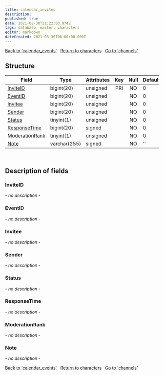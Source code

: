 ```yaml
---
title: calendar_invites
description: 
published: true
date: 2021-08-30T21:22:03.974Z
tags: database, master, characters
editor: markdown
dateCreated: 2021-08-30T06:00:00.000Z
---
```


<a href="https://dev.trinitycore.info/en/database/master/characters/calendar_events" class="mt-5 v-btn v-btn--depressed v-btn--flat v-btn--outlined theme--light v-size--default darkblue--text text--lighten-3"><span class="v-btn__content"><i aria-hidden="true" class="v-icon notranslate v-icon--left mdi mdi-arrow-left theme--light"></i><span>Back to 'calendar_events'</span></span></a>&nbsp;&nbsp;&nbsp;<a href="https://dev.trinitycore.info/en/database/master/characters/home" class="mt-5 v-btn v-btn--depressed v-btn--flat v-btn--outlined theme--light v-size--default darkblue--text text--lighten-3"><span class="v-btn__content"><i aria-hidden="true" class="v-icon notranslate v-icon--left mdi mdi-home-outline theme--light"></i><span>Return to characters</span></span></a>&nbsp;&nbsp;&nbsp;<a href="https://dev.trinitycore.info/en/database/master/characters/channels" class="mt-5 v-btn v-btn--depressed v-btn--flat v-btn--outlined theme--light v-size--default darkblue--text text--lighten-3"><span class="v-btn__content"><span>Go to 'channels'</span><i aria-hidden="true" class="v-icon notranslate v-icon--right mdi mdi-arrow-right theme--light"></i></span></a>

## Structure

| Field | Type | Attributes | Key | Null | Default | Extra | Comment |
| --- | --- | --- | :---: | :---: | --- | --- | --- |
| [InviteID](#inviteid) | bigint(20) | unsigned | PRI | NO | 0 |  |  |
| [EventID](#eventid) | bigint(20) | unsigned |  | NO | 0 |  |  |
| [Invitee](#invitee) | bigint(20) | unsigned |  | NO | 0 |  |  |
| [Sender](#sender) | bigint(20) | unsigned |  | NO | 0 |  |  |
| [Status](#status) | tinyint(1) | unsigned |  | NO | 0 |  |  |
| [ResponseTime](#responsetime) | bigint(20) | signed |  | NO | 0 |  |  |
| [ModerationRank](#moderationrank) | tinyint(1) | unsigned |  | NO | 0 |  |  |
| [Note](#note) | varchar(255) | signed |  | NO | '' |  |  |
&nbsp;
## Description of fields

### InviteID
*- no description -*
&nbsp;

### EventID
*- no description -*
&nbsp;

### Invitee
*- no description -*
&nbsp;

### Sender
*- no description -*
&nbsp;

### Status
*- no description -*
&nbsp;

### ResponseTime
*- no description -*
&nbsp;

### ModerationRank
*- no description -*
&nbsp;

### Note
*- no description -*
&nbsp;

<a href="https://dev.trinitycore.info/en/database/master/characters/calendar_events" class="mt-5 v-btn v-btn--depressed v-btn--flat v-btn--outlined theme--light v-size--default darkblue--text text--lighten-3"><span class="v-btn__content"><i aria-hidden="true" class="v-icon notranslate v-icon--left mdi mdi-arrow-left theme--light"></i><span>Back to 'calendar_events'</span></span></a>&nbsp;&nbsp;&nbsp;<a href="https://dev.trinitycore.info/en/database/master/characters/home" class="mt-5 v-btn v-btn--depressed v-btn--flat v-btn--outlined theme--light v-size--default darkblue--text text--lighten-3"><span class="v-btn__content"><i aria-hidden="true" class="v-icon notranslate v-icon--left mdi mdi-home-outline theme--light"></i><span>Return to characters</span></span></a>&nbsp;&nbsp;&nbsp;<a href="https://dev.trinitycore.info/en/database/master/characters/channels" class="mt-5 v-btn v-btn--depressed v-btn--flat v-btn--outlined theme--light v-size--default darkblue--text text--lighten-3"><span class="v-btn__content"><span>Go to 'channels'</span><i aria-hidden="true" class="v-icon notranslate v-icon--right mdi mdi-arrow-right theme--light"></i></span></a>

